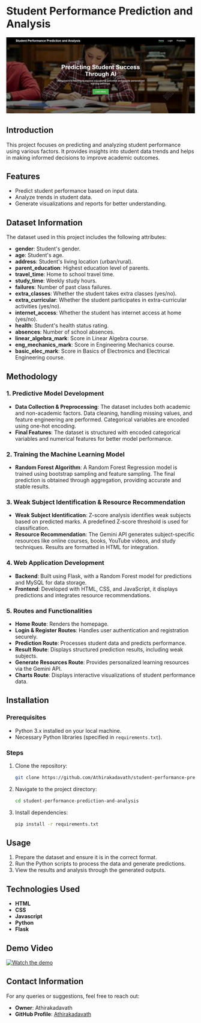 # Student Performance Prediction and Analysis
![Landing Page](static/landing.png)

## Introduction
This project focuses on predicting and analyzing student performance using various factors. It provides insights into student data trends and helps in making informed decisions to improve academic outcomes.

## Features
- Predict student performance based on input data.
- Analyze trends in student data.
- Generate visualizations and reports for better understanding.

## Dataset Information
The dataset used in this project includes the following attributes:

- **gender**: Student's gender.
- **age**: Student's age.
- **address**: Student's living location (urban/rural).
- **parent_education**: Highest education level of parents.
- **travel_time**: Home to school travel time.
- **study_time**: Weekly study hours.
- **failures**: Number of past class failures.
- **extra_classes**: Whether the student takes extra classes (yes/no).
- **extra_curricular**: Whether the student participates in extra-curricular activities (yes/no).
- **internet_access**: Whether the student has internet access at home (yes/no).
- **health**: Student's health status rating.
- **absences**: Number of school absences.
- **linear_algebra_mark**: Score in Linear Algebra course.
- **eng_mechanics_mark**: Score in Engineering Mechanics course.
- **basic_elec_mark**: Score in Basics of Electronics and Electrical Engineering course.

## Methodology

### 1. Predictive Model Development
- **Data Collection & Preprocessing**: The dataset includes both academic and non-academic factors. Data cleaning, handling missing values, and feature engineering are performed. Categorical variables are encoded using one-hot encoding.
- **Final Features**: The dataset is structured with encoded categorical variables and numerical features for better model performance.

### 2. Training the Machine Learning Model
- **Random Forest Algorithm**: A Random Forest Regression model is trained using bootstrap sampling and feature sampling. The final prediction is obtained through aggregation, providing accurate and stable results.

### 3. Weak Subject Identification & Resource Recommendation
- **Weak Subject Identification**: Z-score analysis identifies weak subjects based on predicted marks. A predefined Z-score threshold is used for classification.
- **Resource Recommendation**: The Gemini API generates subject-specific resources like online courses, books, YouTube videos, and study techniques. Results are formatted in HTML for integration.

### 4. Web Application Development
- **Backend**: Built using Flask, with a Random Forest model for predictions and MySQL for data storage.
- **Frontend**: Developed with HTML, CSS, and JavaScript, it displays predictions and integrates resource recommendations.

### 5. Routes and Functionalities
- **Home Route**: Renders the homepage.
- **Login & Register Routes**: Handles user authentication and registration securely.
- **Prediction Route**: Processes student data and predicts performance.
- **Result Route**: Displays structured prediction results, including weak subjects.
- **Generate Resources Route**: Provides personalized learning resources via the Gemini API.
- **Charts Route**: Displays interactive visualizations of student performance data.

## Installation

### Prerequisites
- Python 3.x installed on your local machine.
- Necessary Python libraries (specified in `requirements.txt`).

### Steps
1. Clone the repository:
   ```bash
   git clone https://github.com/Athirakadavath/student-performance-prediction-and-analysis.git
   ```
2. Navigate to the project directory:
   ```bash
   cd student-performance-prediction-and-analysis
   ```
3. Install dependencies:
   ```bash
   pip install -r requirements.txt
   ```

## Usage
1. Prepare the dataset and ensure it is in the correct format.
2. Run the Python scripts to process the data and generate predictions.
3. View the results and analysis through the generated outputs.

## Technologies Used
- **HTML**
- **CSS**
- **Javascript**
- **Python**
- **Flask**

## Demo Video
[![Watch the demo](https://img.youtube.com/vi/5CVn9qJ1kPA/0.jpg)](https://youtu.be/5CVn9qJ1kPA)

 
## Contact Information
For any queries or suggestions, feel free to reach out:
- **Owner**: Athirakadavath
- **GitHub Profile**: [Athirakadavath](https://github.com/Athirakadavath)
